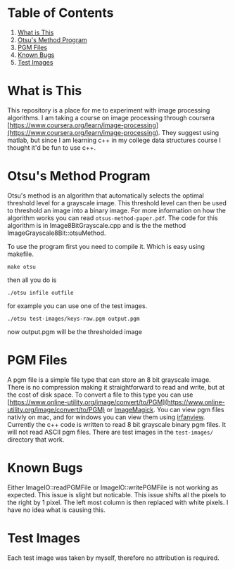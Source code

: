 
# Table of Contents

1. [What is This](#what)
2. [Otsu's Method Program](#otsu)
3. [PGM Files](#pgm)
4. [Known Bugs](#bugs)
5. [Test Images](#test-images)

<a name="otsu"></a>
# What is This

This repository is a place for me to experiment with image processing algorithms.  I am taking a course on image processing through coursera  [https://www.coursera.org/learn/image-processing](https://www.coursera.org/learn/image-processing).  They suggest using matlab, but since I am learning c++ in my college data structures course I thought it'd be fun to use c++.

<a name="otsu"></a>
# Otsu's Method Program
Otsu's method is an algorithm that automatically selects the optimal threshold level for a grayscale image.  This threshold level can then be used to threshold an image into a binary image.  For more information on how the algorithm works you can read `otsus-method-paper.pdf`.  The code for this algorithm is in Image8BitGrayscale.cpp and is the the method ImageGrayscale8Bit::otsuMethod.

To use the program first you need to compile it. Which is easy using makefile.

```
make otsu
```

then all you do is

```
./otsu infile outfile
```

for example you can use one of the test images.

```
./otsu test-images/keys-raw.pgm output.pgm
```
now output.pgm will be the thresholded image

<a name="pgm"></a>
# PGM Files

A pgm file is a simple file type that can store an 8 bit grayscale image.  There is no compression making it straightforward to read and write, but at the cost of disk space.  To convert a file to this type you can use [https://www.online-utility.org/image/convert/to/PGM](https://www.online-utility.org/image/convert/to/PGM) or [ImageMagick](https://www.imagemagick.org/script/index.php).  You can view pgm files nativly on mac, and for windows you can view them using [irfanview](https://www.irfanview.com/). Currently the c++ code is written to read 8 bit grayscale binary pgm files.  It will not read ASCII pgm files. There are test images in the `test-images/` directory that work.

<a name="bugs"></a>
# Known Bugs

Either ImageIO::readPGMFile or ImageIO::writePGMFile is not working as expected.  This issue is slight but noticable.  This issue shifts all the pixels to the right by 1 pixel.  The left most column is then replaced with white pixels.  I have no idea what is causing this.

<a name="test-images"></a>
# Test Images

Each test image was taken by myself, therefore no attribution is required.
